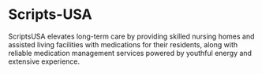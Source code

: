 # Scripts-USA
ScriptsUSA elevates long-term care by providing skilled nursing homes and assisted living facilities with medications for their residents, along with reliable medication management services powered by youthful energy and extensive experience.
